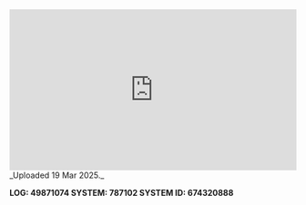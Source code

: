 
<iframe 
  src="https://drive.google.com/file/d/1E7pWeE7fjqHpbXLtoIj-nm_ciAzQxYnP/preview"  
  style="width:100%; aspect-ratio:16/9; border:0;"
  allowfullscreen>
</iframe>
_Uploaded 19 Mar 2025._

**LOG: 49871074
SYSTEM: 787102
SYSTEM ID: 674320888**
